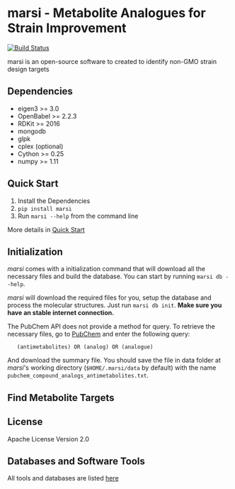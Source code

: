 marsi - Metabolite Analogues for Strain Improvement
===================================================

[![Build Status](https://travis-ci.org/biosustain/marsi.svg?branch=master)](https://travis-ci.org/biosustain/marsi)

marsi is an open-source software to created to identify non-GMO strain design
targets 

Dependencies
------------
* eigen3 >= 3.0
* OpenBabel >= 2.2.3
* RDKit >= 2016
* mongodb
* glpk
* cplex (optional)
* Cython >= 0.25
* numpy >= 1.11


Quick Start
-----------

1. Install the Dependencies
2. `pip install marsi` 
3. Run `marsi --help` from the command line

More details in [Quick Start](QUICK_START.md)

Initialization
--------------

*marsi* comes with a initialization command that will download all the necessary files
and build the database. You can start by running `marsi db --help`.

*marsi* will download the required files for you, setup the database and process the molecular structures. Just run `marsi db init`. **Make sure you have an stable internet 
connection.** 


The PubChem API does not provide a method for query. To retrieve the necessary files,
go to [PubChem](https://pubchem.ncbi.nlm.nih.gov) and enter the following query:
 ```
    (antimetabolites) OR (analog) OR (analogue)     
 ```
 
And download the summary file. You should save the file in data folder at *marsi*'s working 
directory (`$HOME/.marsi/data` by default) with the name `pubchem_compound_analogs_antimetabolites.txt`.


Find Metabolite Targets
-----------------------


License
-------
Apache License Version 2.0


Databases and Software Tools
----------------------------

All tools and databases are listed [here](CITATIONS.md)
